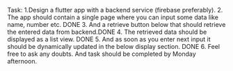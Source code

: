 Task:
1.Design a flutter app with a backend service (firebase preferably).
2. The app should contain a single page where you can input some data like name, number etc. DONE
3. And a retrieve button below that should retrieve the entered data from backend.DONE
4. The retrieved data should be displayed as a list view. DONE
5. And as soon as you enter next input it should be dynamically updated in the below display section. DONE
6. Feel free to ask any doubts. And task should be completed by Monday afternoon.